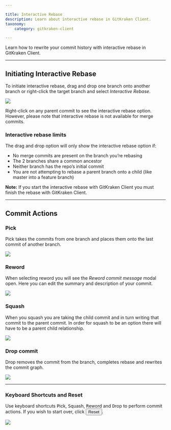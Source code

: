 ```yaml
---

title: Interactive Rebase
description: Learn about interactive rebase in GitKraken Client.
taxonomy:
    category: gitkraken-client

---
```


Learn how to rewrite your commit history with interactive rebase in GitKraken Client.

***

## Initiating Interactive Rebase
To initiate interactive rebase, drag and drop one branch onto another branch or right-click the target branch and select <em class='context-menu'>Interactive Rebase</em>.

<img src='/img/documentation/repositories/interactive-rebase/interactive-rebase-init.gif' class='img-bordered img-responsive center' />

Right-click on any parent commit to see the interactive rebase option. However, please note that interactive rebase is not available for merge commits. 

### Interactive rebase limits

The drag and drop option will only show the interactive rebase option if:

- No merge commits are present on the branch you’re rebasing
- The 2 branches share a common ancestor
- Neither branch has the repo’s initial commit
- You are not attempting to rebase a parent branch onto a child (like master into a feature branch)

<div class='callout callout--note'>
    <p><strong>Note:</strong> If you start the interactive rebase with GitKraken Client you must finish the rebase with GitKraken Client.</p>
</div>

---

## Commit Actions

### Pick
Pick takes the commits from one branch and places them onto the last commit of another branch.

<img src='/img/documentation/repositories/interactive-rebase/pick.gif' class='img-bordered img-responsive center' />

### Reword
When selecting reword you will see the <em class='context-menu'>Reword commit message</em> modal open. Here you can edit the summary and description of your commit. 

<img src='/img/documentation/repositories/interactive-rebase/reword.png' class='img-bordered img-responsive center' />

### Squash
When you squash you are taking the child commit and in turn writing that commit to the parent commit. In order for squash to be an option there will have to be a parent child relationship. 

<img src='/img/documentation/repositories/interactive-rebase/squash.png' class='img-bordered img-responsive center' />

### Drop commit
Drop removes the commit from the branch, completes rebase and rewrites the commit graph.

<img src='/img/documentation/repositories/interactive-rebase/drop.gif' class='img-bordered img-responsive center' />

---

### Keyboard Shortcuts and Reset
Use keyboard shortcuts <kbd>P</kbd>ick, <kbd>S</kbd>quash, <kbd>R</kbd>eword and <kbd>D</kbd>rop to perform commit actions. If you wish to start over, click <button class='button button--primary button--ui button--nolink'><span style='color:#141422;'>Reset</span></button>. 

<img src='/img/documentation/repositories/interactive-rebase/keyboard-shortcut-reset.gif' class='img-bordered img-responsive center' />